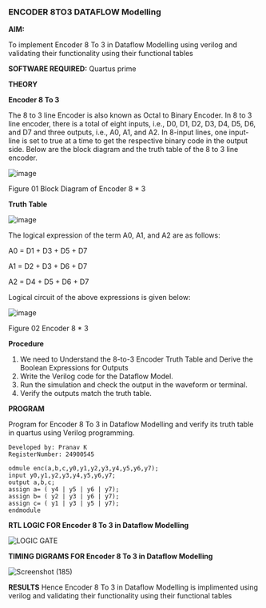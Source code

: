 ### ENCODER 8TO3 DATAFLOW Modelling

**AIM:**

To implement  Encoder 8 To 3 in Dataflow Modelling using verilog and validating their functionality using their functional tables

**SOFTWARE REQUIRED:** Quartus prime

**THEORY**

**Encoder 8 To 3**

The 8 to 3 line Encoder is also known as Octal to Binary Encoder. In 8 to 3 line encoder, there is a total of eight inputs, i.e., D0, D1, D2, D3, D4, D5, D6, and D7 and three outputs, i.e., A0, A1, and A2. In 8-input lines, one input-line is set to true at a time to get the respective binary code in the output side. Below are the block diagram and the truth table of the 8 to 3 line encoder.

![image](https://github.com/naavaneetha/ENCODER8TO3DATAFLOW/assets/154305477/0bc242c1-eb9e-4c47-afe5-30428470efc3)

Figure 01  Block Diagram of Encoder 8 * 3

**Truth Table**

![image](https://github.com/naavaneetha/ENCODER8TO3DATAFLOW/assets/154305477/35496b14-ae6e-4cd1-9abd-d6736b576575)

The logical expression of the term A0, A1, and A2 are as follows:

A0 = D1 + D3 + D5 + D7

A1 = D2 + D3 + D6 + D7

A2 = D4 + D5 + D6 + D7

Logical circuit of the above expressions is given below:

![image](https://github.com/naavaneetha/ENCODER8TO3DATAFLOW/assets/154305477/95acaee6-c873-4c75-89eb-ef09fb158053)

Figure 02  Encoder 8 * 3

**Procedure**

1. We need to Understand the 8-to-3 Encoder Truth Table and Derive the Boolean Expressions for Outputs
2. Write the Verilog code for the Dataflow Model.
3. Run the simulation and check the output in the waveform or terminal.
4. Verify the outputs match the truth table.

**PROGRAM**

Program for Encoder 8 To 3 in Dataflow Modelling and verify its truth table in quartus using Verilog programming. 
```
Developed by: Pranav K 
RegisterNumber: 24900545
```
```
odmule enc(a,b,c,y0,y1,y2,y3,y4,y5,y6,y7);
input y0,y1,y2,y3,y4,y5,y6,y7;
output a,b,c;
assign a= ( y4 | y5 | y6 | y7);
assign b= ( y2 | y3 | y6 | y7);
assign c= ( y1 | y3 | y5 | y7);
endmodule
```
**RTL LOGIC FOR Encoder 8 To 3 in Dataflow Modelling**

![LOGIC GATE](https://github.com/user-attachments/assets/7aad38fa-07a7-42b6-9912-50e6d72dbe41)


**TIMING DIGRAMS FOR Encoder 8 To 3 in Dataflow Modelling**

![Screenshot (185)](https://github.com/user-attachments/assets/7d0c6e27-cfbb-4c0c-a195-d3088c1d25d2)


**RESULTS**
Hence Encoder 8 To 3 in Dataflow Modelling is implimented using verilog and validating their functionality using their functional tables




